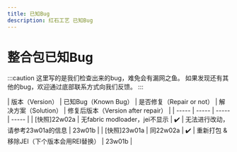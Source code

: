 ```yaml
---
title: 已知Bug
description: 红石工艺 已知Bug
---
```

# 整合包已知Bug
:::caution
这里写的是我们检查出来的bug，难免会有漏网之鱼。
如果发现还有其他的bug，欢迎通过底部联系方式向我们反馈。
:::

| 版本（Version） | 已知Bug（Known Bug） | 是否修复（Repair or not） | 解决方案（Solution） | 修复后版本（Version after repair） |
| ----- | ----- | ----- | ----- |
| [快照]22w02a | 无fabric modloader，jei不显示 | ✔️ | 无法进行改动，请参考23w01a的信息 | 23w01b |
| [快照]23w01a | 同22w02a | ✔️ | 重新打包 & 移除JEI（下个版本会用REI替换） | 23w01b |
